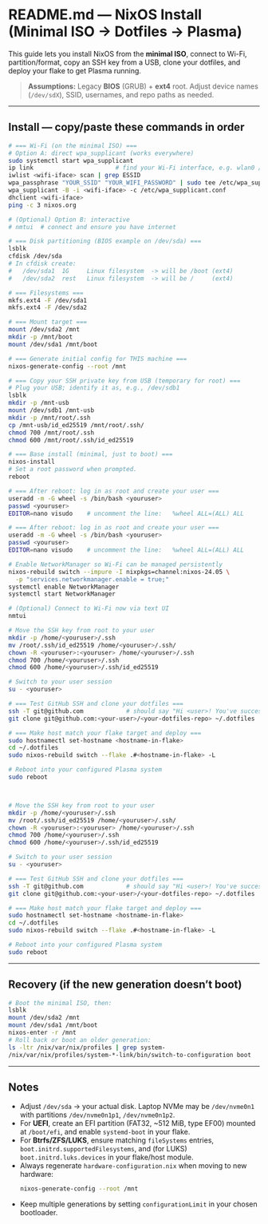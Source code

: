 # README.md — NixOS Install (Minimal ISO → Dotfiles → Plasma)

This guide lets you install NixOS from the **minimal ISO**, connect to Wi-Fi, partition/format, copy an SSH key from a USB, clone your dotfiles, and deploy your flake to get Plasma running.

> **Assumptions:** Legacy **BIOS** (GRUB) + **ext4** root. Adjust device names (`/dev/sdX`), SSID, usernames, and repo paths as needed.

---

## Install — copy/paste these commands in order

```bash
# === Wi-Fi (on the minimal ISO) ===
# Option A: direct wpa_supplicant (works everywhere)
sudo systemctl start wpa_supplicant
ip link                       # find your Wi-Fi interface, e.g. wlan0 / wlp2s0
iwlist <wifi-iface> scan | grep ESSID
wpa_passphrase "YOUR_SSID" "YOUR_WIFI_PASSWORD" | sudo tee /etc/wpa_supplicant.conf
wpa_supplicant -B -i <wifi-iface> -c /etc/wpa_supplicant.conf
dhclient <wifi-iface>
ping -c 3 nixos.org

# (Optional) Option B: interactive
# nmtui  # connect and ensure you have internet

# === Disk partitioning (BIOS example on /dev/sda) ===
lsblk
cfdisk /dev/sda
# In cfdisk create:
#   /dev/sda1  1G     Linux filesystem  -> will be /boot (ext4)
#   /dev/sda2  rest   Linux filesystem  -> will be /     (ext4)

# === Filesystems ===
mkfs.ext4 -F /dev/sda1
mkfs.ext4 -F /dev/sda2

# === Mount target ===
mount /dev/sda2 /mnt
mkdir -p /mnt/boot
mount /dev/sda1 /mnt/boot

# === Generate initial config for THIS machine ===
nixos-generate-config --root /mnt

# === Copy your SSH private key from USB (temporary for root) ===
# Plug your USB; identify it as, e.g., /dev/sdb1
lsblk
mkdir -p /mnt-usb
mount /dev/sdb1 /mnt-usb
mkdir -p /mnt/root/.ssh
cp /mnt-usb/id_ed25519 /mnt/root/.ssh/
chmod 700 /mnt/root/.ssh
chmod 600 /mnt/root/.ssh/id_ed25519

# === Base install (minimal, just to boot) ===
nixos-install
# Set a root password when prompted.
reboot
```

```bash
# === After reboot: log in as root and create your user ===
useradd -m -G wheel -s /bin/bash <youruser>
passwd <youruser>
EDITOR=nano visudo    # uncomment the line:   %wheel ALL=(ALL) ALL

# === After reboot: log in as root and create your user ===
useradd -m -G wheel -s /bin/bash <youruser>
passwd <youruser>
EDITOR=nano visudo    # uncomment the line:   %wheel ALL=(ALL) ALL

# Enable NetworkManager so Wi-Fi can be managed persistently
nixos-rebuild switch --impure -I nixpkgs=channel:nixos-24.05 \
  -p "services.networkmanager.enable = true;"
systemctl enable NetworkManager
systemctl start NetworkManager

# (Optional) Connect to Wi-Fi now via text UI
nmtui

# Move the SSH key from root to your user
mkdir -p /home/<youruser>/.ssh
mv /root/.ssh/id_ed25519 /home/<youruser>/.ssh/
chown -R <youruser>:<youruser> /home/<youruser>/.ssh
chmod 700 /home/<youruser>/.ssh
chmod 600 /home/<youruser>/.ssh/id_ed25519

# Switch to your user session
su - <youruser>

# === Test GitHub SSH and clone your dotfiles ===
ssh -T git@github.com            # should say "Hi <user>! You've successfully authenticated..."
git clone git@github.com:<your-user>/<your-dotfiles-repo> ~/.dotfiles

# === Make host match your flake target and deploy ===
sudo hostnamectl set-hostname <hostname-in-flake>
cd ~/.dotfiles
sudo nixos-rebuild switch --flake .#<hostname-in-flake> -L

# Reboot into your configured Plasma system
sudo reboot



# Move the SSH key from root to your user
mkdir -p /home/<youruser>/.ssh
mv /root/.ssh/id_ed25519 /home/<youruser>/.ssh/
chown -R <youruser>:<youruser> /home/<youruser>/.ssh
chmod 700 /home/<youruser>/.ssh
chmod 600 /home/<youruser>/.ssh/id_ed25519

# Switch to your user session
su - <youruser>

# === Test GitHub SSH and clone your dotfiles ===
ssh -T git@github.com            # should say "Hi <user>! You've successfully authenticated..."
git clone git@github.com:<your-user>/<your-dotfiles-repo> ~/.dotfiles

# === Make host match your flake target and deploy ===
sudo hostnamectl set-hostname <hostname-in-flake>
cd ~/.dotfiles
sudo nixos-rebuild switch --flake .#<hostname-in-flake> -L

# Reboot into your configured Plasma system
sudo reboot
```

---

## Recovery (if the new generation doesn’t boot)

```bash
# Boot the minimal ISO, then:
lsblk
mount /dev/sda2 /mnt
mount /dev/sda1 /mnt/boot
nixos-enter -r /mnt
# Roll back or boot an older generation:
ls -ltr /nix/var/nix/profiles | grep system-
/nix/var/nix/profiles/system-*-link/bin/switch-to-configuration boot
```

---

## Notes

- Adjust `/dev/sda` → your actual disk. Laptop NVMe may be `/dev/nvme0n1` with partitions `/dev/nvme0n1p1`, `/dev/nvme0n1p2`.
- For **UEFI**, create an EFI partition (FAT32, ~512 MiB, type EF00) mounted at `/boot/efi`, and enable `systemd-boot` in your flake.  
- For **Btrfs/ZFS/LUKS**, ensure matching `fileSystems` entries, `boot.initrd.supportedFilesystems`, and (for LUKS) `boot.initrd.luks.devices` in your flake/host module.
- Always regenerate `hardware-configuration.nix` when moving to new hardware:
  ```bash
  nixos-generate-config --root /mnt
  ```
- Keep multiple generations by setting `configurationLimit` in your chosen bootloader.
